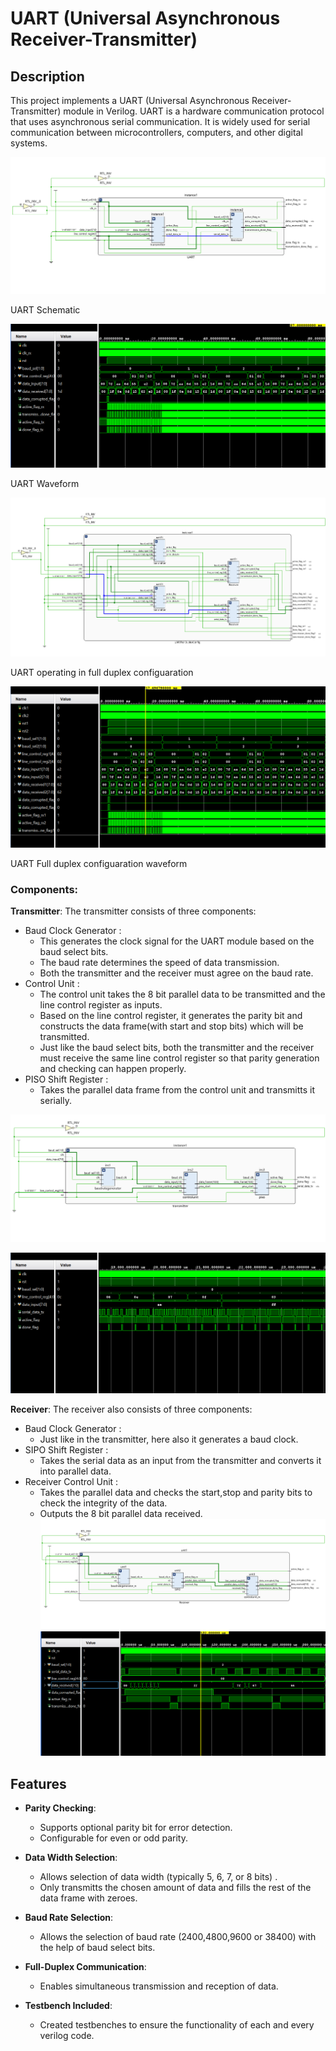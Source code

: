# UART (Universal Asynchronous Receiver-Transmitter)

## Description

This project implements a UART (Universal Asynchronous Receiver-Transmitter) module in Verilog. 
UART is a hardware communication protocol that uses asynchronous serial communication. 
It is widely used for serial communication between microcontrollers, computers, and other digital systems.

![UART Schematic](Top_Module/Images/UARTschematic.png)

UART Schematic

![UART Schematic](Top_Module/Images/UARTwaveform.png)

UART Waveform

![UART Fully Duplex Configuaration Schematic](Top_Module/Images/FullDuplexschematic.png)

UART operating in full duplex configuaration

![UART Fully Duplex Configuaration Schematic](Top_Module/Images/FullDuplexwaveform.png)

UART Full duplex configuaration waveform

### Components:
**Transmitter**: The transmitter consists of three components:
- Baud Clock Generator :
  - This generates the clock signal for the UART module based on the baud select bits.
  - The baud rate determines the speed of data transmission.
  - Both the transmitter and the receiver must agree on the baud rate.
- Control Unit :
  - The control unit takes the 8 bit parallel data to be transmitted and the line control register as inputs.
  - Based on the line control register, it generates the parity bit and constructs the data frame(with start and stop bits) which will be transmitted.
  - Just like the baud select bits, both the transmitter and the receiver must receive the same line control register so that parity generation and checking can happen 
    properly.
- PISO Shift Register :
  - Takes the parallel data frame from the control unit and transmitts it serially.

![Transmitter Schematic](Transmitter/Images/Transmitterschematic.png)

![Transmitter Waveform](Transmitter/Images/Transmitterwaveform.png)
 
**Receiver**: The receiver also consists of three components:
- Baud Clock Generator :
  - Just like in the transmitter, here also it generates a baud clock.
- SIPO Shift Register :
  - Takes the serial data as an input from the transmitter and converts it into parallel data.
- Receiver Control Unit :
  - Takes the parallel data and checks the start,stop and parity bits to check the integrity of the data.
  - Outputs the 8 bit parallel data received.
![Receiver Schematic](Receiver/Images/Receiverschematic.png)
![Receiver Waveform](Receiver/Images/Receiverwaveform.png)

## Features

- **Parity Checking**:
  - Supports optional parity bit for error detection.
  - Configurable for even or odd parity.

- **Data Width Selection**:
  - Allows selection of data width (typically 5, 6, 7, or 8 bits) .
  - Only transmitts the chosen amount of data and fills the rest of the data frame with zeroes.

- **Baud Rate Selection**:
  - Allows the selection of baud rate (2400,4800,9600 or 38400) with the help of baud select bits.

- **Full-Duplex Communication**:
  - Enables simultaneous transmission and reception of data.

- **Testbench Included**:
  - Created testbenches to ensure the functionality of each and every verilog code.


